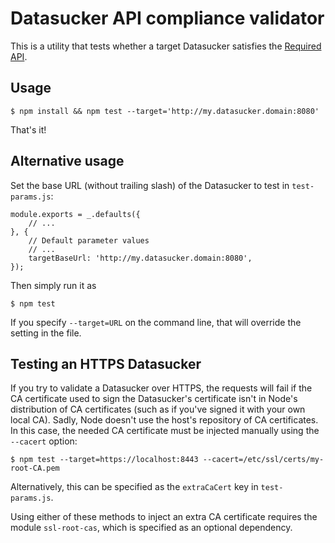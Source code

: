 Datasucker API compliance validator
===

This is a utility that tests whether a target Datasucker satisfies the
[Required API][required-api].

[required-api]: https://github.com/datasucker/netrunner-datasucker#required-api


Usage
---

    $ npm install && npm test --target='http://my.datasucker.domain:8080'

That's it!


Alternative usage
---

Set the base URL (without trailing slash) of the Datasucker to test in
`test-params.js`:


    module.exports = _.defaults({
        // ...
    }, {
        // Default parameter values
        // ...
        targetBaseUrl: 'http://my.datasucker.domain:8080',
    });

Then simply run it as

    $ npm test

If you specify `--target=URL` on the command line, that will override the
setting in the file.


Testing an HTTPS Datasucker
---

If you try to validate a Datasucker over HTTPS, the requests will fail if the
CA certificate used to sign the Datasucker's certificate isn't in Node's
distribution of CA certificates (such as if you've signed it with your own
local CA). Sadly, Node doesn't use the host's repository of CA certificates. In
this case, the needed CA certificate must be injected manually using the
`--cacert` option:

    $ npm test --target=https://localhost:8443 --cacert=/etc/ssl/certs/my-root-CA.pem

Alternatively, this can be specified as the `extraCaCert` key in `test-params.js`.

Using either of these methods to inject an extra CA certificate requires the
module `ssl-root-cas`, which is specified as an optional dependency.
